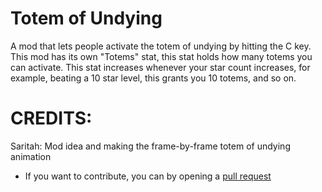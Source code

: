 # Totem of Undying

A mod that lets people activate the totem of undying by hitting the C key.
This mod has its own "Totems" stat, this stat holds how many totems you can activate.
This stat increases whenever your star count increases, for example, beating a 10 star level, this grants you 10 totems, and so on.

# CREDITS:
Saritah: Mod idea and making the frame-by-frame totem of undying animation

- If you want to contribute, you can by opening a [pull request](https://github.com/YellowCat98/TotemofUndying-gd/pulls)